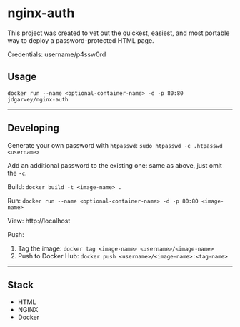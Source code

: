 # nginx-auth
This project was created to vet out the quickest, easiest, and most portable way to deploy a password-protected HTML page.

Credentials: username/p4ssw0rd

## Usage
`docker run --name <optional-container-name> -d -p 80:80 jdgarvey/nginx-auth`

---

## Developing

Generate your own password with `htpasswd`: `sudo htpasswd -c .htpasswd <username>`

Add an additional password to the existing one: same as above, just omit the `-c`.

Build: `docker build -t <image-name> .`

Run: `docker run --name <optional-container-name> -d -p 80:80 <image-name>`

View: http://localhost

Push:
1. Tag the image: `docker tag <image-name> <username>/<image-name>`
2. Push to Docker Hub: `docker push <username>/<image-name>:<tag-name>`

---

## Stack
* HTML
* NGINX
* Docker